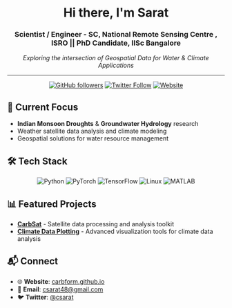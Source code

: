 <div align="center">

# Hi there, I'm Sarat

### Scientist / Engineer - SC, National Remote Sensing Centre , ISRO || PhD Candidate, IISc Bangalore

*Exploring the intersection of Geospatial Data for Water & Climate Applications*

---

[![GitHub followers](https://img.shields.io/github/followers/carbform?style=flat-square&logo=github)](https://github.com/carbform)
[![Twitter Follow](https://img.shields.io/twitter/follow/csarat?style=flat-square&logo=twitter)](https://twitter.com/csarat)
[![Website](https://img.shields.io/badge/Website-carbform.github.io-blue?style=flat-square&logo=google-chrome)](https://carbform.github.io)

</div>

## 🎯 Current Focus
- **Indian Monsoon Droughts** & **Groundwater Hydrology** research
- Weather satellite data analysis and climate modeling
- Geospatial solutions for water resource management

## 🛠️ Tech Stack

<div align="center">

![Python](https://img.shields.io/badge/Python-3776AB?style=for-the-badge&logo=python&logoColor=white)
![PyTorch](https://img.shields.io/badge/PyTorch-EE4C2C?style=for-the-badge&logo=pytorch&logoColor=white)
![TensorFlow](https://img.shields.io/badge/TensorFlow-FF6F00?style=for-the-badge&logo=tensorflow&logoColor=white)
![Linux](https://img.shields.io/badge/Linux-FCC624?style=for-the-badge&logo=linux&logoColor=black)
![MATLAB](https://img.shields.io/badge/MATLAB-0076A8?style=for-the-badge&logo=mathworks&logoColor=white)

</div>

## 📊 Featured Projects
- **[CarbSat](https://github.com/carbform/carbsat)** - Satellite data processing and analysis toolkit
- **[Climate Data Plotting](https://github.com/carbform/Climate_Data_Plotting)** - Advanced visualization tools for climate data analysis


## 📬 Connect
- 🌐 **Website**: [carbform.github.io](https://carbform.github.io)
- 📧 **Email**: csarat48@gmail.com
- 🐦 **Twitter**: [@csarat](https://twitter.com/csarat)

